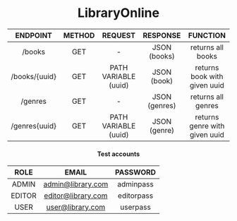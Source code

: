 <div align="center">
<h1>LibraryOnline</h1>

|       ENDPOINT        | METHOD  |         REQUEST          |       RESPONSE       |                    FUNCTION                     |
|:---------------------:|:-------:|:------------------------:|:--------------------:|:-----------------------------------------------:|
|        /books         |  GET    |            -             |      JSON (books)    |                returns all books                |
|     /books/{uuid}     |  GET    |   PATH VARIABLE (uuid)   |      JSON (book)     |            returns book with given uuid         |
|        /genres        |  GET    |            -             |      JSON (genres)   |                returns all genres               |
|     /genres{uuid}     |  GET    |   PATH VARIABLE (uuid)   |      JSON (genre)    |            returns genre with given uuid        |


  <h4>Test accounts</h4>


  |ROLE     | EMAIL             | PASSWORD                 |
  |:-------:|:-----------------:|:------------------------:|
  |ADMIN    |admin@library.com  |       adminpass          |
  |EDITOR   | editor@library.com|       editorpass         |
  |USER     | user@library.com  |       userpass           |

</div>
